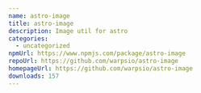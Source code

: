 ```yaml
---
name: astro-image
title: astro-image
description: Image util for astro
categories:
  - uncategorized
npmUrl: https://www.npmjs.com/package/astro-image
repoUrl: https://github.com/warpsio/astro-image
homepageUrl: https://github.com/warpsio/astro-image
downloads: 157
---
```

